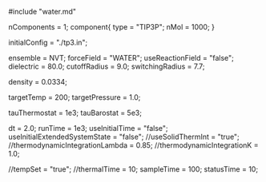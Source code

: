#include "water.md"

nComponents = 1;
component{
  type = "TIP3P";
  nMol = 1000;
}

initialConfig = "./tp3.in";

ensemble = NVT;
forceField = "WATER";
useReactionField = "false";
dielectric = 80.0;
cutoffRadius = 9.0;
switchingRadius = 7.7;

density = 0.0334;

targetTemp = 200;
targetPressure = 1.0;

tauThermostat = 1e3;
tauBarostat = 5e3;

dt = 2.0;
runTime = 1e3;
useInitialTime = "false";
useInitialExtendedSystemState = "false";
//useSolidThermInt = "true";
//thermodynamicIntegrationLambda = 0.85;
//thermodynamicIntegrationK = 1.0;

//tempSet = "true";
//thermalTime = 10;
sampleTime = 100;
statusTime = 10;

